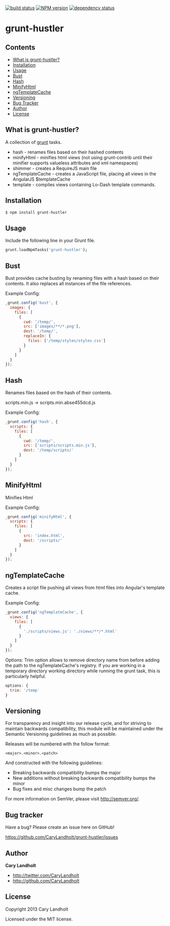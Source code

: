 [![build status](https://secure.travis-ci.org/CaryLandholt/grunt-hustler.png)](http://travis-ci.org/CaryLandholt/grunt-hustler)
[![NPM version](https://badge.fury.io/js/grunt-hustler.png)](http://badge.fury.io/js/grunt-hustler)
[![dependency status](https://david-dm.org/CaryLandholt/grunt-hustler.png)](https://david-dm.org/CaryLandholt/grunt-hustler)
# grunt-hustler

## Contents

* [What is grunt-hustler?](#what-is-grunt-hustler)
* [Installation](#installation)
* [Usage](#usage)
* [Bust](#bust)
* [Hash](#hash)
* [MinifyHtml](#minifyhtml)
* [ngTemplateCache](#ngTemplateCache)
* [Versioning](#versioning)
* [Bug Tracker](#bug-tracker)
* [Author](#author)
* [License](#license)

## What is grunt-hustler?

A collection of [grunt](https://github.com/cowboy/grunt) tasks.

* hash - renames files based on their hashed contents
* minifyHtml - minifies html views (not using grunt-contrib until their minifier supports valueless attributes and xml namespaces)
* shimmer - creates a RequireJS main file
* ngTemplateCache - creates a JavaScript file, placing all views in the AngularJS $templateCache
* template - compiles views containing Lo-Dash template commands.

## Installation

```bash
$ npm install grunt-hustler
```

## Usage

Include the following line in your Grunt file.

```bash
grunt.loadNpmTasks('grunt-hustler');
```

## Bust
Bust provides cache busting by renaming files with a hash based on their contents. It also replaces all instances of the file references.

Example Config:
```javascript
_grunt.config('bust', {
  images: {
    files: [
      {
        cwd: '/temp/',
        src: ['images/**/*.png'],
        dest: '/temp/',
        replaceIn: {
          files: ['/temp/styles/styles.css']
        }
      }
    ]
  }
});
```
## Hash
Renames files based on the hash of their contents.

scripts.min.js -> scripts.min.abse455dcd.js

Example Config:
```javascript
_grunt.config('hash', {
  scripts: {
    files: [
      {
        cwd: '/temp/',
        src: ['scripts/scripts.min.js'],
        dest: '/temp/scripts/'
      }
    ]
  }
});
```

## MinifyHtml
Minifies Html

Example Config:
```javascript
_grunt.config('minifyHtml', {
  scripts: {
    files: [
      {
        src: 'index.html',
        dest: '/scripts/'
      }
    ]
  }
});
```

## ngTemplateCache
Creates a script file pushing all views from html files into Angular's template cache.

Example Config:
```javascript
_grunt.config('ngTemplateCache', {
  views: {
    files: [
      {
        './scripts/views.js': './views/**/*.html'
      }
    ]
  }
});
```

Options:
Trim option allows to remove directory name from before adding the path to the ngTemplateCache's registry. If you are working in a temporary directory working directory while running the grunt task, this is particularly helpful.
```javascript
options: {
  trim: '/temp'
}
```


## Versioning

For transparency and insight into our release cycle, and for striving to maintain backwards compatibility, this module will be maintained under the Semantic Versioning guidelines as much as possible.

Releases will be numbered with the follow format:

`<major>.<minor>.<patch>`

And constructed with the following guidelines:

* Breaking backwards compatibility bumps the major
* New additions without breaking backwards compatibility bumps the minor
* Bug fixes and misc changes bump the patch

For more information on SemVer, please visit http://semver.org/.

## Bug tracker

Have a bug?  Please create an issue here on GitHub!

https://github.com/CaryLandholt/grunt-hustler/issues

## Author

**Cary Landholt**

+ http://twitter.com/CaryLandholt
+ http://github.com/CaryLandholt


## License

Copyright 2013 Cary Landholt

Licensed under the MIT license.
